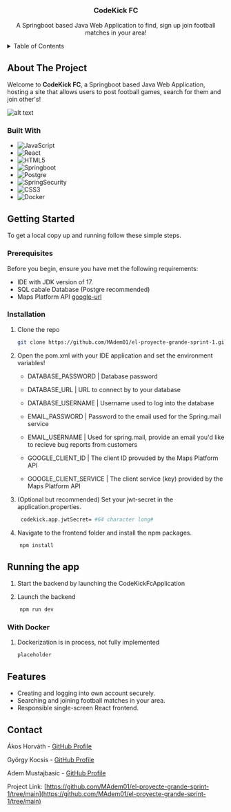 <!-- PROJECT LOGO -->
<div align="center">
  <h3 align="center">CodeKick FC</h3>

  <p align="center">
    A Springboot based Java Web Application to find, sign up join football matches in your area!
  </p>
</div>



<!-- TABLE OF CONTENTS -->
<details>
  <summary>Table of Contents</summary>
  <ol>
    <li>
      <a href="#about-the-project">About The Project</a>
      <ul>
        <li><a href="#built-with">Built With</a></li>
      </ul>
    </li>
    <li>
      <a href="#getting-started">Getting Started</a>
      <ul>
        <li><a href="#prerequisites">Prerequisites</a></li>
        <li><a href="#installation">Installation</a></li>
      </ul>
    </li>
    <li>
      <a href="#running-the-app">Runnig the app</a>
      <ul>
        <li><a href="#with-docker">With Docker</a></li>
      </ul>
    </li>
    <li><a href="#contact">Contact</a></li>
  </ol>
</details>



<!-- ABOUT THE PROJECT -->
## About The Project

Welcome to **CodeKick FC**, a Springboot based Java Web Application, hosting a site that allows users to post football games, search for them and join other's!

![alt text](https://i.imgur.com/Yp6e8p8.png)

### Built With

* ![JavaScript][JavaScript-url]
* ![React][React-url]
* ![HTML5][HTML5-url]
* ![Springboot][boot-url]
* ![Postgre][postgre-url]
* ![SpringSecurity][security-url]
* ![CSS3][CSS3-url]
* ![Docker][Docker-url]



<!-- GETTING STARTED -->
## Getting Started

To get a local copy up and running follow these simple steps.

### Prerequisites

Before you begin, ensure you have met the following requirements:

* IDE with JDK version of 17.
* SQL cabale Database (Postgre recommended)
* Maps Platform API [google-url]

### Installation

1. Clone the repo
   ```sh
   git clone https://github.com/MAdem01/el-proyecte-grande-sprint-1.git
   ```

2. Open the pom.xml with your IDE application and set the environment variables!
   
    * DATABASE_PASSWORD | Database password
    * DATABASE_URL | URL to connect by to your database
    * DATABASE_USERNAME | Username used to log into the database

    * EMAIL_PASSWORD | Password to the email used for the Spring.mail service
    * EMAIL_USERNAME | Used for spring.mail, provide an email you'd like to recieve bug reports from customers

    * GOOGLE_CLIENT_ID | The client ID provuded by the Maps Platform API
    * GOOGLE_CLIENT_SERVICE | The client service (key) provided by the Maps Platform API
    

4. (Optional but recommended) Set your jwt-secret in the application.properties.
   ```sh
    codekick.app.jwtSecret= #64 character long#
   ```

5. Navigate to the frontend folder and install the npm packages.
```sh
    npm install
```
   
<!-- RUNNING THE APP -->
## Running the app
1. Start the backend by launching the CodeKickFcApplication

2. Launch the backend
```sh
    npm run dev
```
   
### With Docker
1. Dockerization is in process, not fully implemented
   ```sh
   placeholder
   ```

<!-- FEATURES -->
## Features
- Creating and logging into own account securely.
- Searching and joining football matches in your area.
- Responsible single-screen React frontend.

<!-- CONTACT -->
## Contact

Ákos Horváth - [GitHub Profile](https://github.com/Akoss08)

György Kocsis - [GitHub Profile](https://github.com/Scroll120)

Adem Mustajbasic - [GitHub Profile](https://github.com/MAdem01)


Project Link: [https://github.com/MAdem01/el-proyecte-grande-sprint-1/tree/main](https://github.com/MAdem01/el-proyecte-grande-sprint-1/tree/main)

<!-- MARKDOWN LINKS & IMAGES -->
<!-- https://www.markdownguide.org/basic-syntax/#reference-style-links -->
[React-url]: https://img.shields.io/badge/React-61DAFB?style=for-the-badge&logo=react&logoColor=black
[JavaScript-url]: https://img.shields.io/badge/JavaScript-F7DF1E?style=for-the-badge&logo=javascript&logoColor=black
[boot-url]: https://img.shields.io/badge/Spring_Boot-6DB33F?style=for-the-badge&logo=spring-boot&logoColor=white
[postgre-url]: https://img.shields.io/badge/PostgreSQL-316192?style=for-the-badge&logo=postgresql&logoColor=white
[HTML5-url]: https://img.shields.io/badge/HTML5-E34F26?style=for-the-badge&logo=html5&logoColor=white
[security-url]: https://img.shields.io/badge/Spring_Security-6DB33F?style=for-the-badge&logo=Spring-Security&logoColor=white
[CSS3-url]: https://img.shields.io/badge/CSS3-1572B6?style=for-the-badge&logo=css3&logoColor=white
[Docker-url]: https://img.shields.io/badge/docker-%230db7ed.svg?style=for-the-badge&logo=docker&logoColor=white
[google-url]: https://developers.google.com/maps/apis-by-platform
